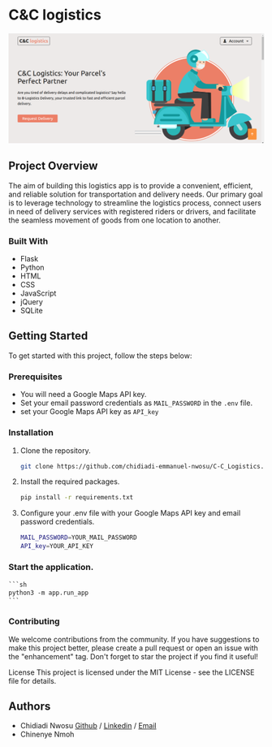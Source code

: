 # C&C logistics

![Homepage](home.png)

## Project Overview

The aim of building this logistics app is to provide a convenient, efficient, and reliable solution for transportation and delivery needs. Our primary goal is to leverage technology to streamline the logistics process, connect users in need of delivery services with registered riders or drivers, and facilitate the seamless movement of goods from one location to another.

### Built With

- Flask
- Python
- HTML
- CSS
- JavaScript
- jQuery
- SQLite

## Getting Started

To get started with this project, follow the steps below:

### Prerequisites

- You will need a Google Maps API key.
- Set your email password credentials as `MAIL_PASSWORD` in the `.env` file.
- set your Google Maps API key as `API_key`

### Installation

1. Clone the repository.
   ```sh
   git clone https://github.com/chidiadi-emmanuel-nwosu/C-C_Logistics.git
   ```
2. Install the required packages.
	```sh
	pip install -r requirements.txt
	```
3. Configure your .env file with your Google Maps API key and email password credentials.
	```sh
	MAIL_PASSWORD=YOUR_MAIL_PASSWORD
	API_key=YOUR_API_KEY
	```
### Start the application.
	```sh
	python3 -m app.run_app
	```

### Contributing
We welcome contributions from the community. If you have suggestions to make this project better, please create a pull request or open an issue with the "enhancement" tag. Don't forget to star the project if you find it useful!

License
This project is licensed under the MIT License - see the LICENSE file for details.

## Authors
- Chidiadi Nwosu [Github](https://github.com/chidiadi-emmanuel-nwosu/) / [Linkedin](https://chidiadi-nwosu) / [Email](chidiadi.emmanuel.nwosu@gmail.com) 
- Chinenye Nmoh 
